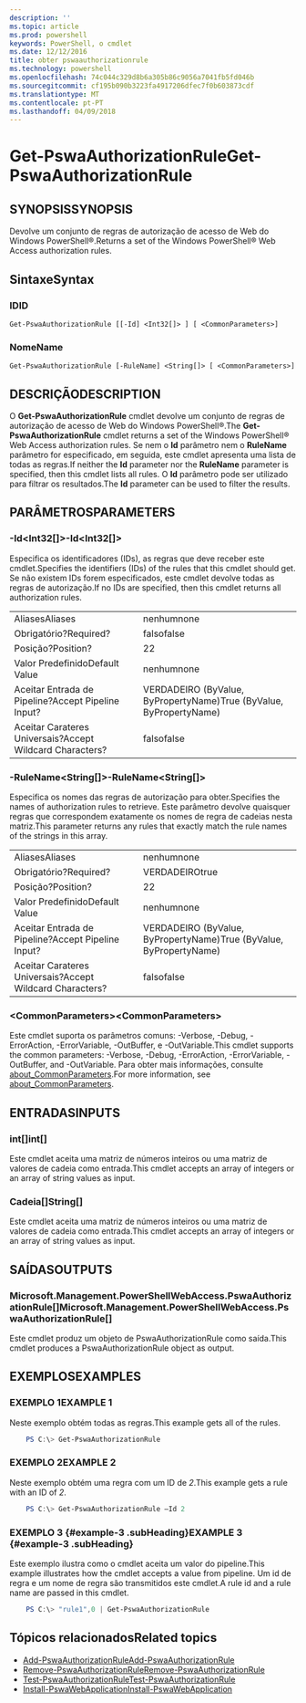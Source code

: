 ```yaml
---
description: ''
ms.topic: article
ms.prod: powershell
keywords: PowerShell, o cmdlet
ms.date: 12/12/2016
title: obter pswaauthorizationrule
ms.technology: powershell
ms.openlocfilehash: 74c044c329d8b6a305b86c9056a7041fb5fd046b
ms.sourcegitcommit: cf195b090b3223fa4917206dfec7f0b603873cdf
ms.translationtype: MT
ms.contentlocale: pt-PT
ms.lasthandoff: 04/09/2018
---
```

# <a name="get-pswaauthorizationrule"></a><span data-ttu-id="708f0-103">Get-PswaAuthorizationRule</span><span class="sxs-lookup"><span data-stu-id="708f0-103">Get-PswaAuthorizationRule</span></span>

## <a name="synopsis"></a><span data-ttu-id="708f0-104">SYNOPSIS</span><span class="sxs-lookup"><span data-stu-id="708f0-104">SYNOPSIS</span></span>

<span data-ttu-id="708f0-105">Devolve um conjunto de regras de autorização de acesso de Web do Windows PowerShell®.</span><span class="sxs-lookup"><span data-stu-id="708f0-105">Returns a set of the Windows PowerShell® Web Access authorization rules.</span></span>

## <a name="syntax"></a><span data-ttu-id="708f0-106">Sintaxe</span><span class="sxs-lookup"><span data-stu-id="708f0-106">Syntax</span></span>

### <a name="id"></a><span data-ttu-id="708f0-107">ID</span><span class="sxs-lookup"><span data-stu-id="708f0-107">ID</span></span>
```
Get-PswaAuthorizationRule [[-Id] <Int32[]> ] [ <CommonParameters>]
```

### <a name="name"></a><span data-ttu-id="708f0-108">Nome</span><span class="sxs-lookup"><span data-stu-id="708f0-108">Name</span></span>
```
Get-PswaAuthorizationRule [-RuleName] <String[]> [ <CommonParameters>]
```

## <a name="description"></a><span data-ttu-id="708f0-109">DESCRIÇÃO</span><span class="sxs-lookup"><span data-stu-id="708f0-109">DESCRIPTION</span></span>

<span data-ttu-id="708f0-110">O **Get-PswaAuthorizationRule** cmdlet devolve um conjunto de regras de autorização de acesso de Web do Windows PowerShell®.</span><span class="sxs-lookup"><span data-stu-id="708f0-110">The **Get-PswaAuthorizationRule** cmdlet returns a set of the Windows PowerShell® Web Access authorization rules.</span></span>
<span data-ttu-id="708f0-111">Se nem o **Id** parâmetro nem o **RuleName** parâmetro for especificado, em seguida, este cmdlet apresenta uma lista de todas as regras.</span><span class="sxs-lookup"><span data-stu-id="708f0-111">If neither the **Id** parameter nor the **RuleName** parameter is specified, then this cmdlet lists all rules.</span></span> <span data-ttu-id="708f0-112">O **Id** parâmetro pode ser utilizado para filtrar os resultados.</span><span class="sxs-lookup"><span data-stu-id="708f0-112">The **Id** parameter can be used to filter the results.</span></span>

## <a name="parameters"></a><span data-ttu-id="708f0-113">PARÂMETROS</span><span class="sxs-lookup"><span data-stu-id="708f0-113">PARAMETERS</span></span>

### <a name="-idltint32gt"></a><span data-ttu-id="708f0-114">-Id&lt;Int32\[\]&gt;</span><span class="sxs-lookup"><span data-stu-id="708f0-114">-Id&lt;Int32\[\]&gt;</span></span>

<span data-ttu-id="708f0-115">Especifica os identificadores (IDs), as regras que deve receber este cmdlet.</span><span class="sxs-lookup"><span data-stu-id="708f0-115">Specifies the identifiers (IDs) of the rules that this cmdlet should get.</span></span> <span data-ttu-id="708f0-116">Se não existem IDs forem especificados, este cmdlet devolve todas as regras de autorização.</span><span class="sxs-lookup"><span data-stu-id="708f0-116">If no IDs are specified, then this cmdlet returns all authorization rules.</span></span>

|||
|-|-|
| <span data-ttu-id="708f0-117">Aliases</span><span class="sxs-lookup"><span data-stu-id="708f0-117">Aliases</span></span>                              | <span data-ttu-id="708f0-118">nenhum</span><span class="sxs-lookup"><span data-stu-id="708f0-118">none</span></span>                                 |
| <span data-ttu-id="708f0-119">Obrigatório?</span><span class="sxs-lookup"><span data-stu-id="708f0-119">Required?</span></span>                            | <span data-ttu-id="708f0-120">falso</span><span class="sxs-lookup"><span data-stu-id="708f0-120">false</span></span>                                |
| <span data-ttu-id="708f0-121">Posição?</span><span class="sxs-lookup"><span data-stu-id="708f0-121">Position?</span></span>                            | <span data-ttu-id="708f0-122">2</span><span class="sxs-lookup"><span data-stu-id="708f0-122">2</span></span>                                    |
| <span data-ttu-id="708f0-123">Valor Predefinido</span><span class="sxs-lookup"><span data-stu-id="708f0-123">Default Value</span></span>                        | <span data-ttu-id="708f0-124">nenhum</span><span class="sxs-lookup"><span data-stu-id="708f0-124">none</span></span>                                 |
| <span data-ttu-id="708f0-125">Aceitar Entrada de Pipeline?</span><span class="sxs-lookup"><span data-stu-id="708f0-125">Accept Pipeline Input?</span></span>               | <span data-ttu-id="708f0-126">VERDADEIRO (ByValue, ByPropertyName)</span><span class="sxs-lookup"><span data-stu-id="708f0-126">True (ByValue, ByPropertyName)</span></span>       |
| <span data-ttu-id="708f0-127">Aceitar Carateres Universais?</span><span class="sxs-lookup"><span data-stu-id="708f0-127">Accept Wildcard Characters?</span></span>          | <span data-ttu-id="708f0-128">falso</span><span class="sxs-lookup"><span data-stu-id="708f0-128">false</span></span>                                |

### <a name="-rulenameltstringgt"></a><span data-ttu-id="708f0-129">-RuleName&lt;String\[\]&gt;</span><span class="sxs-lookup"><span data-stu-id="708f0-129">-RuleName&lt;String\[\]&gt;</span></span>

<span data-ttu-id="708f0-130">Especifica os nomes das regras de autorização para obter.</span><span class="sxs-lookup"><span data-stu-id="708f0-130">Specifies the names of authorization rules to retrieve.</span></span> <span data-ttu-id="708f0-131">Este parâmetro devolve quaisquer regras que correspondem exatamente os nomes de regra de cadeias nesta matriz.</span><span class="sxs-lookup"><span data-stu-id="708f0-131">This parameter returns any rules that exactly match the rule names of the strings in this array.</span></span>

|||
|-|-|
| <span data-ttu-id="708f0-132">Aliases</span><span class="sxs-lookup"><span data-stu-id="708f0-132">Aliases</span></span>                              | <span data-ttu-id="708f0-133">nenhum</span><span class="sxs-lookup"><span data-stu-id="708f0-133">none</span></span>                                 |
| <span data-ttu-id="708f0-134">Obrigatório?</span><span class="sxs-lookup"><span data-stu-id="708f0-134">Required?</span></span>                            | <span data-ttu-id="708f0-135">VERDADEIRO</span><span class="sxs-lookup"><span data-stu-id="708f0-135">true</span></span>                                 |
| <span data-ttu-id="708f0-136">Posição?</span><span class="sxs-lookup"><span data-stu-id="708f0-136">Position?</span></span>                            | <span data-ttu-id="708f0-137">2</span><span class="sxs-lookup"><span data-stu-id="708f0-137">2</span></span>                                    |
| <span data-ttu-id="708f0-138">Valor Predefinido</span><span class="sxs-lookup"><span data-stu-id="708f0-138">Default Value</span></span>                        | <span data-ttu-id="708f0-139">nenhum</span><span class="sxs-lookup"><span data-stu-id="708f0-139">none</span></span>                                 |
| <span data-ttu-id="708f0-140">Aceitar Entrada de Pipeline?</span><span class="sxs-lookup"><span data-stu-id="708f0-140">Accept Pipeline Input?</span></span>               | <span data-ttu-id="708f0-141">VERDADEIRO (ByValue, ByPropertyName)</span><span class="sxs-lookup"><span data-stu-id="708f0-141">True (ByValue, ByPropertyName)</span></span>       |
| <span data-ttu-id="708f0-142">Aceitar Carateres Universais?</span><span class="sxs-lookup"><span data-stu-id="708f0-142">Accept Wildcard Characters?</span></span>          | <span data-ttu-id="708f0-143">falso</span><span class="sxs-lookup"><span data-stu-id="708f0-143">false</span></span>                                |

### <a name="ltcommonparametersgt"></a><span data-ttu-id="708f0-144">&lt;CommonParameters&gt;</span><span class="sxs-lookup"><span data-stu-id="708f0-144">&lt;CommonParameters&gt;</span></span>

<span data-ttu-id="708f0-145">Este cmdlet suporta os parâmetros comuns: -Verbose, -Debug, -ErrorAction, -ErrorVariable, -OutBuffer, e -OutVariable.</span><span class="sxs-lookup"><span data-stu-id="708f0-145">This cmdlet supports the common parameters: -Verbose, -Debug, -ErrorAction, -ErrorVariable, -OutBuffer, and -OutVariable.</span></span>
<span data-ttu-id="708f0-146">Para obter mais informações, consulte [about_CommonParameters](http://go.microsoft.com/fwlink/p/?LinkID=113216).</span><span class="sxs-lookup"><span data-stu-id="708f0-146">For more information, see [about_CommonParameters](http://go.microsoft.com/fwlink/p/?LinkID=113216).</span></span>

## <a name="inputs"></a><span data-ttu-id="708f0-147">ENTRADAS</span><span class="sxs-lookup"><span data-stu-id="708f0-147">INPUTS</span></span>

### <a name="int"></a><span data-ttu-id="708f0-148">int\[\]</span><span class="sxs-lookup"><span data-stu-id="708f0-148">int\[\]</span></span>

<span data-ttu-id="708f0-149">Este cmdlet aceita uma matriz de números inteiros ou uma matriz de valores de cadeia como entrada.</span><span class="sxs-lookup"><span data-stu-id="708f0-149">This cmdlet accepts an array of integers or an array of string values as input.</span></span>

### <a name="string"></a><span data-ttu-id="708f0-150">Cadeia\[\]</span><span class="sxs-lookup"><span data-stu-id="708f0-150">String\[\]</span></span>

<span data-ttu-id="708f0-151">Este cmdlet aceita uma matriz de números inteiros ou uma matriz de valores de cadeia como entrada.</span><span class="sxs-lookup"><span data-stu-id="708f0-151">This cmdlet accepts an array of integers or an array of string values as input.</span></span>

## <a name="outputs"></a><span data-ttu-id="708f0-152">SAÍDAS</span><span class="sxs-lookup"><span data-stu-id="708f0-152">OUTPUTS</span></span>

### <a name="microsoftmanagementpowershellwebaccesspswaauthorizationrule"></a><span data-ttu-id="708f0-153">Microsoft.Management.PowerShellWebAccess.PswaAuthorizationRule\[\]</span><span class="sxs-lookup"><span data-stu-id="708f0-153">Microsoft.Management.PowerShellWebAccess.PswaAuthorizationRule\[\]</span></span>

<span data-ttu-id="708f0-154">Este cmdlet produz um objeto de PswaAuthorizationRule como saída.</span><span class="sxs-lookup"><span data-stu-id="708f0-154">This cmdlet produces a PswaAuthorizationRule object as output.</span></span>


## <a name="examples"></a><span data-ttu-id="708f0-155">EXEMPLOS</span><span class="sxs-lookup"><span data-stu-id="708f0-155">EXAMPLES</span></span>

### <a name="example-1"></a><span data-ttu-id="708f0-156">EXEMPLO 1</span><span class="sxs-lookup"><span data-stu-id="708f0-156">EXAMPLE 1</span></span>

<span data-ttu-id="708f0-157">Neste exemplo obtém todas as regras.</span><span class="sxs-lookup"><span data-stu-id="708f0-157">This example gets all of the rules.</span></span>

```PowerShell
    PS C:\> Get-PswaAuthorizationRule
```

### <a name="example-2"></a><span data-ttu-id="708f0-158">EXEMPLO 2</span><span class="sxs-lookup"><span data-stu-id="708f0-158">EXAMPLE 2</span></span>

<span data-ttu-id="708f0-159">Neste exemplo obtém uma regra com um ID de *2*.</span><span class="sxs-lookup"><span data-stu-id="708f0-159">This example gets a rule with an ID of *2*.</span></span>

```PowerShell
    PS C:\> Get-PswaAuthorizationRule –Id 2
```

### <a name="example-3-example-3-subheading"></a><span data-ttu-id="708f0-160">EXEMPLO 3 {#example-3 .subHeading}</span><span class="sxs-lookup"><span data-stu-id="708f0-160">EXAMPLE 3 {#example-3 .subHeading}</span></span>

<span data-ttu-id="708f0-161">Este exemplo ilustra como o cmdlet aceita um valor do pipeline.</span><span class="sxs-lookup"><span data-stu-id="708f0-161">This example illustrates how the cmdlet accepts a value from pipeline.</span></span>
<span data-ttu-id="708f0-162">Um id de regra e um nome de regra são transmitidos este cmdlet.</span><span class="sxs-lookup"><span data-stu-id="708f0-162">A rule id and a rule name are passed in this cmdlet.</span></span>

```PowerShell
    PS C:\> "rule1",0 | Get-PswaAuthorizationRule
```

## <a name="related-topics"></a><span data-ttu-id="708f0-163">Tópicos relacionados</span><span class="sxs-lookup"><span data-stu-id="708f0-163">Related topics</span></span>

- [<span data-ttu-id="708f0-164">Add-PswaAuthorizationRule</span><span class="sxs-lookup"><span data-stu-id="708f0-164">Add-PswaAuthorizationRule</span></span>](add-pswaauthorizationrule.md)
- [<span data-ttu-id="708f0-165">Remove-PswaAuthorizationRule</span><span class="sxs-lookup"><span data-stu-id="708f0-165">Remove-PswaAuthorizationRule</span></span>](remove-pswaauthorizationrule.md)
- [<span data-ttu-id="708f0-166">Test-PswaAuthorizationRule</span><span class="sxs-lookup"><span data-stu-id="708f0-166">Test-PswaAuthorizationRule</span></span>](test-pswaauthorizationrule.md)
- [<span data-ttu-id="708f0-167">Install-PswaWebApplication</span><span class="sxs-lookup"><span data-stu-id="708f0-167">Install-PswaWebApplication</span></span>](install-pswawebapplication.md)